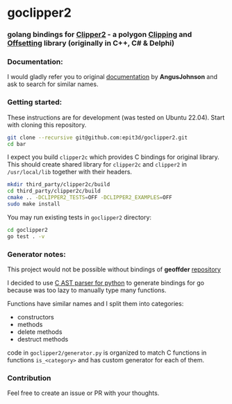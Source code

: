 # goclipper2

### golang bindings for [Clipper2](https://github.com/AngusJohnson/Clipper2) - a polygon <a href="https://en.wikipedia.org/wiki/Clipping_(computer_graphics)">Clipping</a> and <a href="https://en.wikipedia.org/wiki/Parallel_curve">Offsetting</a> library (originally in C++, C# &amp; Delphi)<br>

### Documentation:

I would gladly refer you to original [documentation](http://www.angusj.com/clipper2/Docs/Overview.htm) by **AngusJohnson** and ask to search for similar names.

### Getting started:

These instructions are for development (was tested on Ubuntu 22.04). Start with cloning this repository.

```bash
git clone --recursive git@github.com:epit3d/goclipper2.git
cd bar
```

I expect you build `clipper2c` which provides C bindings for original library. This should create shared library for `clipper2c` and `clipper2` in `/usr/local/lib` together with their headers.

```bash
mkdir third_party/clipper2c/build
cd third_party/clipper2c/build
cmake .. -DCLIPPER2_TESTS=OFF -DCLIPPER2_EXAMPLES=OFF
sudo make install
```

You may run existing tests in `goclipper2` directory:

```bash
cd goclipper2
go test . -v
```

### Generator notes:

This project would not be possible without bindings of **geoffder** [repository](https://github.com/geoffder/clipper2c)

I decided to use [C AST parser for python](https://github.com/eliben/pycparser) to generate bindings for go because was too lazy to manually type many functions.

Functions have similar names and I split them into categories:

- constructors
- methods
- delete methods
- destruct methods

code in `goclipper2/generator.py` is organized to match C functions in functions `is_<category>` and has custom generator for each of them.

### Contribution

Feel free to create an issue or PR with your thoughts.
